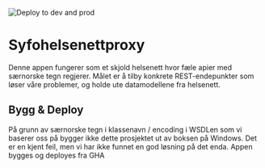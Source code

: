 ![Deploy to dev and prod](https://github.com/navikt/syfohelsenettproxy/workflows/Deploy%20to%20dev%20and%20prod/badge.svg)
# Syfohelsenettproxy
Denne appen fungerer som et skjold helsenett hvor fæle apier med særnorske tegn regjerer. Målet er å tilby konkrete
REST-endepunkter som løser våre problemer, og holde ute datamodellene fra helsenett. 

## Bygg & Deploy
På grunn av særnorske tegn i klassenavn / encoding i WSDLen som vi baserer oss på bygger ikke dette prosjektet ut av boksen på Windows. Det er en kjent feil, men vi har ikke funnet en god løsning på det enda. Appen bygges og deployes fra GHA
